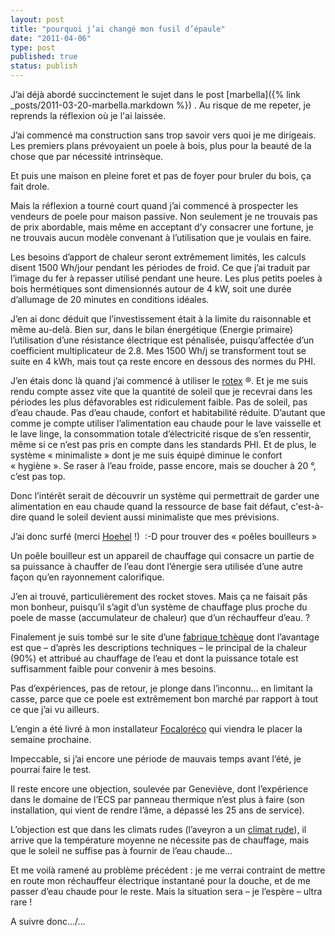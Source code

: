 ```yaml
---
layout: post
title: "pourquoi j’ai changé mon fusil d’épaule"
date: "2011-04-06"
type: post
published: true
status: publish
---
```


J’ai déjà abordé succinctement le sujet dans le post [marbella]({% link _posts/2011-03-20-marbella.markdown %}) . Au risque de me repeter, je reprends la réflexion où je l'ai laissée.

J’ai commencé ma construction sans trop savoir vers quoi je me dirigeais. Les premiers plans prévoyaient un poele à bois, plus pour la beauté de la chose que par nécessité intrinsèque.

Et puis une maison en pleine foret et pas de foyer pour bruler du bois, ça fait drole.

Mais la réflexion a tourné court quand j’ai commencé à prospecter les vendeurs de poele pour maison passive. Non seulement je ne trouvais pas de prix abordable, mais même en acceptant d’y consacrer une fortune, je ne trouvais aucun modèle convenant à l’utilisation que je voulais en faire.

Les besoins d’apport de chaleur seront extrêmement limités, les calculs disent 1500 Wh/jour pendant les périodes de froid. Ce que j’ai traduit par l’image du fer à repasser utilisé pendant une heure. Les plus petits poeles à bois hermétiques sont dimensionnés autour de 4 kW, soit une durée d’allumage de 20 minutes en conditions idéales.

J’en ai donc déduit que l’investissement était à la limite du raisonnable et même au-delà. Bien sur, dans le bilan énergétique (Energie primaire) l’utilisation d’une résistance électrique est pénalisée, puisqu’affectée d’un coefficient multiplicateur de 2.8. Mes 1500 Wh/j se transforment tout se suite en 4 kWh, mais tout ça reste encore en dessous des normes du PHI.

J’en étais donc là quand j’ai commencé à utiliser le [rotex]( http://fr.rotex-heating.com/produits/ballon-decs.html) ®. Et je me suis rendu compte assez vite que la quantité de soleil que je recevrai dans les périodes les plus défavorables est ridiculement faible. Pas de soleil, pas d’eau chaude. Pas d’eau chaude, confort et habitabilité réduite. D’autant que comme je compte utiliser l’alimentation eau chaude pour le lave vaisselle et le lave linge, la consommation totale d’électricité risque de s’en ressentir, même si ce n’est pas pris en compte dans les standards PHI. Et de plus, le système « minimaliste » dont je me suis équipé diminue le confort « hygiène ». Se raser à l’eau froide, passe encore, mais se doucher à 20 °, c’est pas top.

Donc l’intérêt serait de découvrir un système qui permettrait de garder une alimentation en eau chaude quand la ressource de base fait défaut, c'est-à-dire quand le soleil devient aussi minimaliste que mes prévisions.

J’ai donc surfé (merci [Hoehel](http://www.hoehel.be/) !)  :-D pour trouver des « poêles bouilleurs »

Un poêle bouilleur est un appareil de chauffage qui consacre un partie de sa puissance à chauffer de l’eau dont l’énergie sera utilisée d’une autre façon qu’en rayonnement calorifique.

J’en ai trouvé, particulièrement des rocket stoves. Mais ça ne faisait pâs mon bonheur, puisqu’il s’agit d’un système de chauffage plus proche du poele de masse (accumulateur de chaleur) que d’un réchauffeur d’eau. ?

Finalement je suis tombé sur le site d’une [fabrique tchèque](http://www.ofenseite.com/Poele-r-bois-eau-chaude-atelier-four-cheminee) dont l’avantage est que – d’après les descriptions techniques – le principal de la chaleur (90%) et attribué au chauffage de l’eau et dont la puissance totale est suffisamment faible pour convenir à mes besoins.

Pas d’expériences, pas de retour, je plonge dans l’inconnu… en limitant la casse, parce que ce poele est extrêmement bon marché par rapport à tout ce que j’ai vu ailleurs.

L’engin a été livré à mon installateur [Focaloréco]( www.focaloreco.com/) qui viendra le placer la semaine prochaine.

Impeccable, si j’ai encore une période de mauvais temps avant l’été, je pourrai faire le test.

Il reste encore une objection, soulevée par Geneviève, dont l’expérience dans le domaine de l’ECS par panneau thermique n’est plus à faire (son installation, qui vient de rendre l’âme, a dépassé les 25 ans de service).

L’objection est que dans les climats rudes (l’aveyron a un [climat rude](http://fr.wikipedia.org/wiki/Climat_de_l'Aveyron)), il arrive que la température moyenne ne nécessite pas de chauffage, mais que le soleil ne suffise pas à fournir de l’eau chaude…

Et me voilà ramené au problème précédent : je me verrai contraint de mettre en route mon réchauffeur électrique instantané pour la douche, et de me passer d’eau chaude pour le reste. Mais la situation sera – je l’espère – ultra rare !

A suivre donc…/…
